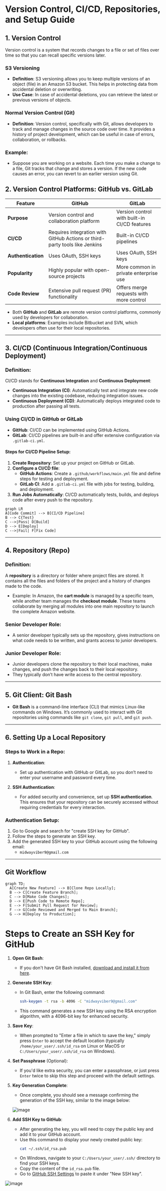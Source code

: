 # Version Control, CI/CD, Repositories, and Setup Guide

## 1. **Version Control**

Version control is a system that records changes to a file or set of files over time so that you can recall specific versions later.

### **S3 Versioning**

- **Definition**: S3 versioning allows you to keep multiple versions of an object (file) in an Amazon S3 bucket. This helps in protecting data from accidental deletion or overwriting.
- **Use Case**: In case of accidental deletions, you can retrieve the latest or previous versions of objects.

### **Normal Version Control (Git)**

- **Definition**: Version control, specifically with Git, allows developers to track and manage changes in the source code over time. It provides a history of project development, which can be useful in case of errors, collaboration, or rollbacks.

### **Example**:

- Suppose you are working on a website. Each time you make a change to a file, Git tracks that change and stores a version. If the new code causes an error, you can revert to an earlier version using Git.

## 2. **Version Control Platforms: GitHub vs. GitLab**

| Feature            | GitHub                                                       | GitLab                                       |
| ------------------ | ------------------------------------------------------------ | -------------------------------------------- |
| **Purpose**        | Version control and collaboration platform                   | Version control with built-in CI/CD features |
| **CI/CD**          | Requires integration with GitHub Actions or third-party tools like Jenkins | Built-in CI/CD pipelines                     |
| **Authentication** | Uses OAuth, SSH keys                                         | Uses OAuth, SSH keys                         |
| **Popularity**     | Highly popular with open-source projects                     | More common in private enterprise use        |
| **Code Review**    | Extensive pull request (PR) functionality                    | Offers merge requests with more control      |

- Both **GitHub** and **GitLab** are remote version control platforms, commonly used by developers for collaboration.
- **Local platforms**: Examples include Bitbucket and SVN, which developers often use for their local repositories.

---

## 3. **CI/CD (Continuous Integration/Continuous Deployment)**

### **Definition**:

CI/CD stands for **Continuous Integration** and **Continuous Deployment**:

- **Continuous Integration (CI)**: Automatically test and integrate new code changes into the existing codebase, reducing integration issues.
- **Continuous Deployment (CD)**: Automatically deploys integrated code to production after passing all tests.

### **Using CI/CD in GitHub or GitLab**

- **GitHub**: CI/CD can be implemented using GitHub Actions.
- **GitLab**: CI/CD pipelines are built-in and offer extensive configuration via `.gitlab-ci.yml`.

#### **Steps for CI/CD Pipeline Setup**:

1. **Create Repository**: Set up your project on GitHub or GitLab.
2. **Configure a CI/CD file**:
   - **GitHub Actions**: Create a `.github/workflows/main.yml` file and define steps for testing and deployment.
   - **GitLab CI**: Add a `.gitlab-ci.yml` file with jobs for testing, building, and deployment.
3. **Run Jobs Automatically**: CI/CD automatically tests, builds, and deploys code after every push to the repository.

```mermaid
graph LR
A[Code Commit] --> B[CI/CD Pipeline]
B --> C{Test}
C -->|Pass| D[Build]
D --> E[Deploy]
C -->|Fail| F[Fix Code]
```

---

## 4. **Repository (Repo)**

### **Definition**:

A **repository** is a directory or folder where project files are stored. It contains all the files and folders of the project and a history of changes made to the code.

- Example: In Amazon, the **cart module** is managed by a specific team, while another team manages the **checkout module**. These teams collaborate by merging all modules into one main repository to launch the complete Amazon website.

### **Senior Developer Role**:

- A senior developer typically sets up the repository, gives instructions on what code needs to be written, and grants access to junior developers.

### **Junior Developer Role**:

- Junior developers clone the repository to their local machines, make changes, and push the changes back to their local repository.
- They typically don’t have write access to the central repository.

---

## 5. **Git Client: Git Bash**

- **Git Bash** is a command-line interface (CLI) that mimics Linux-like commands on Windows. It’s commonly used to interact with Git repositories using commands like `git clone`, `git pull`, and `git push`.

---

## 6. **Setting Up a Local Repository**

### **Steps to Work in a Repo**:

1. **Authentication**:
   - Set up authentication with GitHub or GitLab, so you don’t need to enter your username and password every time.

2. **SSH Authentication**:
   - For added security and convenience, set up **SSH authentication**. This ensures that your repository can be securely accessed without requiring credentials for every interaction.

### **Authentication Setup**:

1. Go to Google and search for "create SSH key for GitHub".
2. Follow the steps to generate an SSH key.
3. Add the generated SSH key to your GitHub account using the following email:
   - `midwayviber9@gmail.com`

---

## **Git Workflow**

```mermaid
graph TD;
  A[Create New Feature] --> B[Clone Repo Locally];
  B --> C[Create Feature Branch];
  C --> D[Make Code Changes];
  D --> E[Push Code to Remote Repo];
  E --> F[Submit Pull Request for Review];
  F --> G[Code Reviewed and Merged to Main Branch];
  G --> H[Deploy to Production];
```

# **Steps to Create an SSH Key for GitHub**

1. **Open Git Bash**:
   - If you don't have Git Bash installed, [download and install it from here](https://git-scm.com/).
  
2. **Generate SSH Key**:
   - In Git Bash, enter the following command:
     ```bash
     ssh-keygen -t rsa -b 4096 -C "midwayviber9@gmail.com"
     ```
   - This command generates a new SSH key using the RSA encryption algorithm, with a 4096-bit key for enhanced security.

3. **Save Key**:
   - When prompted to "Enter a file in which to save the key," simply press `Enter` to accept the default location (typically `/home/your_user/.ssh/id_rsa` on Linux or MacOS or `C:/Users/your_user/.ssh/id_rsa` on Windows).

4. **Set Passphrase** (Optional):
   - If you'd like extra security, you can enter a passphrase, or just press `Enter` twice to skip this step and proceed with the default settings.

5. **Key Generation Complete**:
   - Once complete, you should see a message confirming the generation of the SSH key, similar to the image below:
   
   ![image](https://github.com/user-attachments/assets/7f9cf523-3844-4a2b-b824-e84132255db4)

6. **Add SSH Key to GitHub**:
   - After generating the key, you will need to copy the public key and add it to your GitHub account.
   - Use this command to display your newly created public key:
     ```bash
     cat ~/.ssh/id_rsa.pub
     ```
   - On Windows, navigate to your `C:/Users/your_user/.ssh/` directory to find your SSH keys.
   - Copy the content of the `id_rsa.pub` file.
   - Go to [GitHub SSH Settings](https://github.com/settings/keys) to paste it under "New SSH key".


![image](https://github.com/user-attachments/assets/e59ce3ad-0d54-4fe8-adfc-9bfc005c4341)

